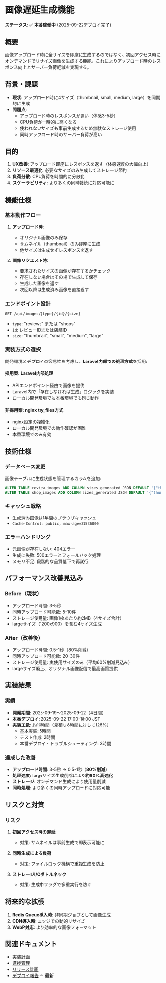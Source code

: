 # 画像遅延生成機能

**ステータス**: ✅ **本番稼働中** (2025-09-22デプロイ完了)

## 概要
画像アップロード時に全サイズを即座に生成するのではなく、初回アクセス時にオンデマンドでリサイズ画像を生成する機能。これによりアップロード時のレスポンス向上とサーバー負荷軽減を実現する。

## 背景・課題
- **現状**: アップロード時に4サイズ（thumbnail, small, medium, large）を同期的に生成
- **問題点**:
  - アップロード時のレスポンスが遅い（体感3-5秒）
  - CPU負荷が一時的に高くなる
  - 使われないサイズも事前生成するため無駄なストレージ使用
  - 同時アップロード時のサーバー負荷が高い

## 目的
1. **UX改善**: アップロード即座にレスポンスを返す（体感速度の大幅向上）
2. **リソース最適化**: 必要なサイズのみ生成してストレージ節約
3. **負荷分散**: CPU負荷を時間的に分散化
4. **スケーラビリティ**: より多くの同時接続に対応可能に

## 機能仕様

### 基本動作フロー
1. **アップロード時**:
   - オリジナル画像のみ保存
   - サムネイル（thumbnail）のみ即座に生成
   - 他サイズは生成せずレスポンスを返す

2. **画像リクエスト時**:
   - 要求されたサイズの画像が存在するかチェック
   - 存在しない場合はその場で生成して保存
   - 生成した画像を返す
   - 次回以降は生成済み画像を直接返す

### エンドポイント設計
```
GET /api/images/{type}/{id}/{size}
```
- `type`: "reviews" または "shops"
- `id`: レビューIDまたは店舗ID
- `size`: "thumbnail", "small", "medium", "large"

### 実装方式の選択
開発環境とデプロイの容易性を考慮し、**Laravel内部での処理方式**を採用:

#### 採用案: Laravel内部処理
- APIエンドポイント経由で画像を提供
- Laravel内で「存在しなければ生成」ロジックを実装
- ローカル開発環境でも本番環境でも同じ動作

#### 非採用案: nginx try_files方式
- nginx設定の複雑化
- ローカル開発環境での動作確認が困難
- 本番環境でのみ有効

## 技術仕様

### データベース変更
画像テーブルに生成状態を管理するカラムを追加:

```sql
ALTER TABLE review_images ADD COLUMN sizes_generated JSON DEFAULT '{"thumbnail": false, "small": false, "medium": false, "large": false}';
ALTER TABLE shop_images ADD COLUMN sizes_generated JSON DEFAULT '{"thumbnail": false, "small": false, "medium": false, "large": false}';
```

### キャッシュ戦略
- 生成済み画像は1年間のブラウザキャッシュ
- `Cache-Control: public, max-age=31536000`

### エラーハンドリング
- 元画像が存在しない: 404エラー
- 生成に失敗: 500エラーとフォールバック処理
- メモリ不足: 段階的な品質低下で再試行

## パフォーマンス改善見込み

### Before（現状）
- アップロード時間: 3-5秒
- 同時アップロード可能数: 5-10件
- ストレージ使用量: 画像1枚あたり約2MB（4サイズ合計）
- largeサイズ（1200x900）を含む4サイズ生成

### After（改善後）
- アップロード時間: 0.5-1秒（80%削減）
- 同時アップロード可能数: 20-30件
- ストレージ使用量: 実使用サイズのみ（平均60%削減見込み）
- largeサイズ廃止、オリジナル画像配信で最高画質提供

## 実装結果

### 実績
- **開発期間**: 2025-09-19〜2025-09-22（4日間）
- **本番デプロイ**: 2025-09-22 17:00-18:00 JST
- **実装工数**: 約10時間（見積り8時間に対して125%）
  - 基本実装: 5時間
  - テスト作成: 2時間
  - 本番デプロイ・トラブルシューティング: 3時間

### 達成した改善
- **アップロード時間**: 3-5秒 → 0.5-1秒（**80%削減**）
- **処理速度**: largeサイズ生成削除により**約60%高速化**
- **ストレージ**: オンデマンド生成により使用量削減
- **同時処理**: より多くの同時アップロードに対応可能

## リスクと対策

### リスク
1. **初回アクセス時の遅延**
   - 対策: サムネイルは事前生成で即表示可能に

2. **同時生成による負荷**
   - 対策: ファイルロック機構で重複生成を防止

3. **ストレージI/Oボトルネック**
   - 対策: 生成中フラグで多重実行を防ぐ

## 将来的な拡張
1. **Redis Queue導入時**: 非同期ジョブとして画像生成
2. **CDN導入時**: エッジでの動的リサイズ
3. **WebP対応**: より効率的な画像フォーマット

## 関連ドキュメント
- [実装計画](./01-implementation-plan.md)
- [進捗管理](./progress.md)
- [リリース計画](./release-plan.md)
- [デプロイ報告](./deployment-report.md) ← **最新**